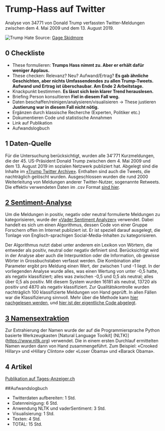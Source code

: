 # Trump-Hass auf Twitter

Analyse von 34771 von Donald Trump verfassten Twitter-Meldungen zwischen dem 4. Mai 2009 und dem 13. August 2019.

![Trump Hate](dt.png)
Source: [Gage Skidmore](https://www.flickr.com/photos/gageskidmore/32758233090)


## 0 Checkliste

- These formulieren: **Trumps Hass nimmt zu. Aber er erhält dafür weniger Applaus.**
- These checken: Relevanz? Neu? Aufwand/Ertrag? **Es gab ähnliche Geschichten, aber nichts Umfassendendes zu allen Trump-Tweets. Aufwand und Ertrag ist überschaubar. Am Ende 2 Arbeitstage.**
- Knackpunkt bestimmen. **Es lässt sich kein klarer Trend herauslesen.**
- Briefing Person konsultieren **Fiel in diesem Fall weg.**
- Daten beschaffen/reinigen/analysieren/visualisieren -> These justieren **Justierung war in diesem Fall nicht nötig.**
- Ergänzen durch klassische Recherche (Experten, Politiker etc.)
- Dokumentieren Code und statistische Annahmen
- Link auf Publikation
- Aufwandslogbuch



## 1 Daten-Quelle

Für die Untersuchung berücksichtigt, wurden alle 34'771 Kurzmeldungen, die der 45. US-Präsident Donald Trump zwischen dem 4. Mai 2009 und dem 13. August 2019 im sozialen Netzwerk publiziert hat. Abgelegt sind die Inhalte im [«Trump Twitter Archive»](http://www.trumptwitterarchive.com).
Enthalten sind auch die Tweets, die nachträglich gelöscht wurden. Ausgeschlossen wurden die rund 2000 Weiterleitung von Meldungen anderer Twitter-Nutzer, sogenannte Retweets. Die effektiv verwendeten Daten im .csv Format [sind hier](https://github.com/tamedia-ddj/trumphate/blob/master/trumptweets.csv).

## [2 Sentiment-Analyse](https://github.com/tamedia-ddj/trumphate/blob/master/1.%20Sentiment%20Analysis.ipynb)

Um die Meldungen in positiv, negativ oder neutral formulierte Meldungen zu kategorisieren, wurde der [«Vader Sentiment Analyzer»](https://github.com/cjhutto/vaderSentiment) verwendet. Dabei handelt es sich um einen Algorithmus, dessen Code von einer Gruppe Forschern offen im Internet publiziert ist. Er ist speziell darauf ausgelegt, die Tonlage von Englisch-sprachigen Social-Media-Inhalten zu kategorisieren.

Der Algorithmus nutzt dabei unter anderem ein Lexikon von Wörtern, die entweder als positiv, neutral oder negativ definiert sind. Berücksichtigt wird in der Analyse aber auch die Interpunktion oder die Information, ob gewisse Wörter in Grossbuchstaben verfasst werden. Die Kombination aller Parameter ergibt pro Meldung einen Wert, der zwischen 1 und -1 liegt. In der vorliegenden Analyse wurde alles, was einen Wertung von unter -0,5 hatte, als negativ klassifiziert; alles was zwischen -0,5 und 0,5 als neutral; alles über 0,5 als positiv. Mit diesem System wurden 16181 als neutral, 13720 als positiv und 4870 als negativ klassifiziert. Zur Qualitätskontrolle wurden nachträglich 100 klassifizierte Meldungen von Hand geprüft. In allen Fällen war die Klassifizierung sinnvoll. Mehr über die Methode kann [hier nachgelesen werden](http://comp.social.gatech.edu/papers/icwsm14.vader.hutto.pdf), und [hier ist der eigentliche Code abgelegt](https://github.com/cjhutto/vaderSentiment).

## [3 Namensextraktion](https://github.com/tamedia-ddj/trumphate/blob/master/2.%20Name%20Extraction.ipynb)

Zur Extrahierung der Namen wurde der auf die Programmiersprache Python basierte Werkzeugkasten [Natural Language Toolkit] (NLTK)](https://www.nltk.org) verwendet. Die in einem ersten Durchlauf ermittelten Namen wurden dann von Hand zusammengeführt. Zum Beispiel: «Crooked Hillary» und «Hillary Clinton» oder «Loser Obama» und «Barack Obama».

## 4 Artikel
[Publikation auf Tages-Anzeiger.ch](https://www.tagesanzeiger.ch/ausland/Trumps-Hasstiraden-in-den-sozialen-Medien-nehmen-unaufhoerlich-zu/story/11406769)

##Aufwandslogbuch
- Twitterdaten aufbereiten: 1 Std.
- Datenreinigung: 6 Std.
- Anwendung NLTK und vaderSentiment: 3 Std.
- Visualisierung: 1 Std.
- Texten: 4 Std.
- TOTAL: 15 Std.
